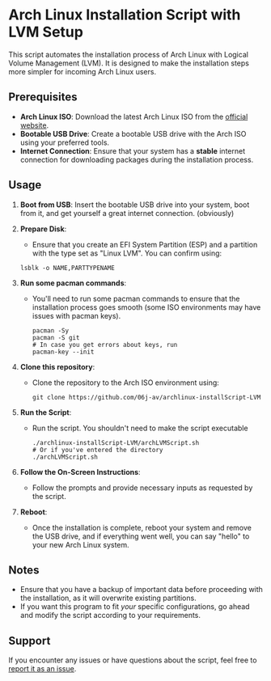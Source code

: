 # Arch Linux Installation Script with LVM Setup

This script automates the installation process of Arch Linux with Logical Volume Management (LVM). It is designed to make the installation steps more simpler for incoming Arch Linux users.

## Prerequisites

- **Arch Linux ISO**: Download the latest Arch Linux ISO from the [official website](https://archlinux.org/download/).
- **Bootable USB Drive**: Create a bootable USB drive with the Arch ISO using your preferred tools.
- **Internet Connection**: Ensure that your system has a **stable** internet connection for downloading packages during the installation process.

## Usage

1. **Boot from USB**: Insert the bootable USB drive into your system, boot from it, and get yourself a great internet connection. (obviously)

2. **Prepare Disk**:
   - Ensure that you create an EFI System Partition (ESP) and a partition with the type set as "Linux LVM". You can confirm using:
    ```
    lsblk -o NAME,PARTTYPENAME
    ```


3. **Run some pacman commands**:
   - You'll need to run some pacman commands to ensure that the installation process goes smooth (some ISO environments may have issues with pacman keys).
     ```
     pacman -Sy
     pacman -S git
     # In case you get errors about keys, run
     pacman-key --init
     ```
    
4. **Clone this repository**:
   - Clone the repository to the Arch ISO environment using:
     ```
     git clone https://github.com/06j-av/archlinux-installScript-LVM
     ```

5. **Run the Script**:
   - Run the script. You shouldn't need to make the script executable
     ```
     ./archlinux-installScript-LVM/archLVMScript.sh
     # Or if you've entered the directory
     ./archLVMScript.sh
     ```

6. **Follow the On-Screen Instructions**:
   - Follow the prompts and provide necessary inputs as requested by the script.

7. **Reboot**:
   - Once the installation is complete, reboot your system and remove the USB drive, and if everything went well, you can say "hello" to your new Arch Linux system.

## Notes

- Ensure that you have a backup of important data before proceeding with the installation, as it will overwrite existing partitions.
- If you want this program to fit *your* specific configurations, go ahead and modify the script according to your requirements.

## Support

If you encounter any issues or have questions about the script, feel free to [report it as an issue](https://github.com/06j-av/archlinux-installScript-LVM/issues).
